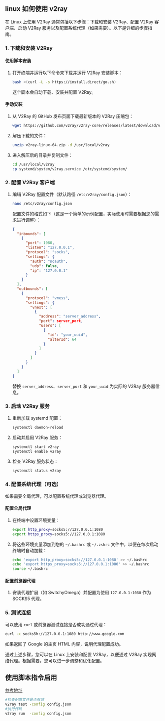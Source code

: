 ## linux  如何使用 v2ray 

在 Linux 上使用 V2Ray 通常包括以下步骤：下载和安装 V2Ray、配置 V2Ray 客户端、启动 V2Ray 服务以及配置系统代理（如果需要）。以下是详细的步骤指南。

### 1. 下载和安装 V2Ray

#### 使用脚本安装

1. 打开终端并运行以下命令来下载并运行 V2Ray 安装脚本：

   ```sh
   bash <(curl -L -s https://install.direct/go.sh)
   ```

   这个脚本会自动下载、安装并配置 V2Ray。

#### 手动安装

1. 从 V2Ray 的 GitHub 发布页面下载最新版本的 V2Ray 压缩包：

   ```sh
   wget https://github.com/v2ray/v2ray-core/releases/latest/download/v2ray-linux-64.zip
   ```

2. 解压下载的文件：

   ```sh
   unzip v2ray-linux-64.zip -d /usr/local/v2ray
   ```

3. 进入解压后的目录并复制文件：

   ```sh
   cd /usr/local/v2ray
   cp systemd/system/v2ray.service /etc/systemd/system/
   ```

### 2. 配置 V2Ray 客户端

1. 编辑 V2Ray 配置文件（默认路径 `/etc/v2ray/config.json`）：

   ```sh
   nano /etc/v2ray/config.json
   ```

   配置文件的格式如下（这是一个简单的示例配置，实际使用时需要根据您的需求进行调整）：

   ```json
   {
     "inbounds": [
       {
         "port": 1080,
         "listen": "127.0.0.1",
         "protocol": "socks",
         "settings": {
           "auth": "noauth",
           "udp": false,
           "ip": "127.0.0.1"
         }
       }
     ],
     "outbounds": [
       {
         "protocol": "vmess",
         "settings": {
           "vnext": [
             {
               "address": "server_address",
               "port": server_port,
               "users": [
                 {
                   "id": "your_uuid",
                   "alterId": 64
                 }
               ]
             }
           ]
         }
       }
     ]
   }
   ```

   替换 `server_address`、`server_port` 和 `your_uuid` 为实际的 V2Ray 服务器信息。

### 3. 启动 V2Ray 服务

1. 重新加载 systemd 配置：

   ```sh
   systemctl daemon-reload
   ```

2. 启动并启用 V2Ray 服务：

   ```sh
   systemctl start v2ray
   systemctl enable v2ray
   ```

3. 检查 V2Ray 服务状态：

   ```sh
   systemctl status v2ray
   ```

### 4. 配置系统代理（可选）

如果需要全局代理，可以配置系统代理或浏览器代理。

#### 配置全局代理

1. 在终端中设置环境变量：

   ```sh
   export http_proxy=socks5://127.0.0.1:1080
   export https_proxy=socks5://127.0.0.1:1080
   ```

2. 将这些环境变量添加到您的 `~/.bashrc` 或 `~/.zshrc` 文件中，以便在每次启动终端时自动加载：

   ```sh
   echo 'export http_proxy=socks5://127.0.0.1:1080' >> ~/.bashrc
   echo 'export https_proxy=socks5://127.0.0.1:1080' >> ~/.bashrc
   source ~/.bashrc
   ```

#### 配置浏览器代理

1. 安装代理扩展（如 SwitchyOmega）并配置为使用 `127.0.0.1:1080` 作为 SOCKS5 代理。

### 5. 测试连接

可以使用 `curl` 或浏览器测试连接是否成功通过代理：

```sh
curl -x socks5h://127.0.0.1:1080 http://www.google.com
```

如果返回了 Google 的主页 HTML 内容，说明代理配置成功。

通过上述步骤，您可以在 Linux 上安装和配置 V2Ray，以便通过 V2Ray 实现网络代理。根据需要，您可以进一步调整和优化配置。



## 使用脚本指令启用

[参考地址](https://www.witersen.com/?p=1408)

``` bash
#检查配置文件是否有效
v2ray test -config config.json
#执行代码
v2ray run  -config config.json
```



